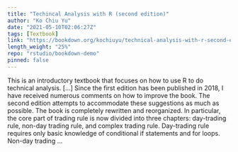 ```yaml
---
title: "Techincal Analysis with R (second edition)"
author: "Ko Chiu Yu"
date: "2021-05-10T02:06:27Z"
tags: [Textbook]
link: "https://bookdown.org/kochiuyu/technical-analysis-with-r-second-edition2/"
length_weight: "25%"
repo: "rstudio/bookdown-demo"
pinned: false
---
```


This is an introductory textbook that focuses on how to use R to do technical analysis. [...] Since the first edition has been published in 2018, I have received numerous comments on how to improve the book. The second edition attempts to accommodate these suggestions as much as possible. The book is completely rewritten and reorganized. In particular, the core part of trading rule is now divided into three chapters: day-trading rule, non-day trading rule, and complex trading rule. Day-trading rule requires only basic knowledge of conditional if statements and for loops. Non-day trading ...
